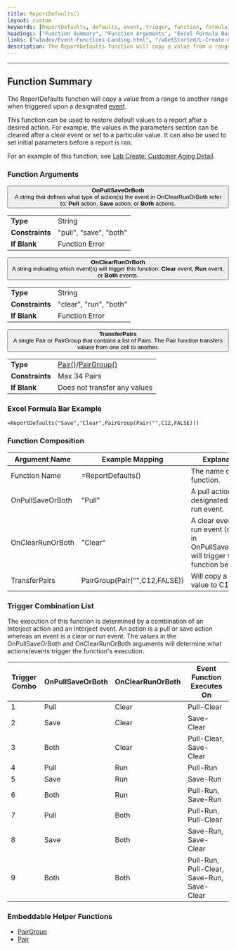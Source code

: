 ```yaml
---
title: ReportDefaults()
layout: custom
keywords: [ReportDefaults, defaults, event, trigger, function, formula]
headings: ["Function Summary", "Function Arguments", "Excel Formula Bar Example", "Function Composition", "Trigger Combination List", "Embeddable Helper Functions"]
links: ["wIndex/Event-Functions-Landing.html", "/wGetStarted/L-Create-CustomerAgingDetail.html#reportdefaults", "https://docs.gointerject.com/wIndex/Pair.html", "https://docs.gointerject.com/wIndex/PairGroup.html", "PairGroup.html", "Pair.html"]
description: The ReportDefaults function will copy a value from a range to another range when triggered upon a designated event.
---
```

* * *

##  Function Summary

The ReportDefaults function will copy a value from a range to another range when triggered upon a designated [event](wIndex/Event-Functions-Landing.html).

This function can be used to restore default values to a report after a desired action. For example, the values in the parameters section can be cleared after a clear event or set to a particular value. It can also be used to set initial parameters before a report is ran.

For an example of this function, see [Lab Create: Customer Aging Detail](/wGetStarted/L-Create-CustomerAgingDetail.html#reportdefaults).

###  Function Arguments

<button class="collapsible-parameter">**OnPullSaveOrBoth**<br>A string that defines what type of action(s) the event in OnClearRunOrBoth refer to: **Pull** action, **Save** action, or **Both** actions.</button>
<div markdown="1" class="panel-parameter">
<table>
  <tbody>
    <tr>
		<td class="pph"><b>Type</b></td>
		<td>String</td>
    </tr>
    <tr>
		<td class="pph"><b>Constraints</b></td>
		<td>"pull", "save", "both"</td>
    </tr>
    <tr>
		<td class="pph"><b>If Blank</b></td>
		<td>Function Error</td>
    </tr>
  </tbody>
</table>
</div>

<button class="collapsible-parameter">**OnClearRunOrBoth**<br>A string indicating which event(s) will trigger this function: **Clear** event, **Run** event, or **Both** events.</button>
<div markdown="1" class="panel-parameter">
<table>
  <tbody>
    <tr>
		<td class="pph"><b>Type</b></td>
		<td>String</td>
    </tr>
    <tr>
		<td class="pph"><b>Constraints</b></td>
		<td>"clear", "run", "both"</td>
    </tr>
    <tr>
		<td class="pph"><b>If Blank</b></td>
		<td>Function Error</td>
    </tr>
  </tbody>
</table>
</div>

<button class="collapsible-parameter">**TransferPairs**<br>A single Pair or PairGroup that contains a list of Pairs. The Pair function transfers values from one cell to another.</button>
<div markdown="1" class="panel-parameter">
<table>
  <tbody>
    <tr>
		<td class="pph"><b>Type</b></td>
		<td><a href="https://docs.gointerject.com/wIndex/Pair.html">Pair()</a>/<a href="https://docs.gointerject.com/wIndex/PairGroup.html">PairGroup()</a></td>
    </tr>
    <tr>
		<td class="pph"><b>Constraints</b></td>
		<td>Max 34 Pairs</td>
    </tr>
    <tr>
		<td class="pph"><b>If Blank</b></td>
		<td>Does not transfer any values</td>
    </tr>
  </tbody>
</table>
</div>

###  Excel Formula Bar Example

```Excel
=ReportDefaults("Save","Clear",PairGroup(Pair("",C12,FALSE)))
```

###  Function Composition

| Argument Name  |  Example Mapping  |  Explanation   |  
|------|------|------|
|  Function Name  |  =ReportDefaults()  |  The name of this function.  |  
|  OnPullSaveOrBoth  |  "Pull"  |  A pull action is designated as the run event.  |  
|  OnClearRunOrBoth  |  "Clear"  |  A clear event or run event (defined in OnPullSaveOrBoth) will trigger this function being ran.  |  
|  TransferPairs  |  PairGroup(Pair("",C12,FALSE))  |  Will copy a blank value to C12.  |  

###  Trigger Combination List

The execution of this function is determined by a combination of an Interject action and an Interject event. An action is a pull or save action whereas an event is a clear or run event. The values in the OnPullSaveOrBoth and OnClearRunOrBoth arguments will determine what actions/events trigger the function's execution.

| Trigger Combo  |  OnPullSaveOrBoth  |  OnClearRunOrBoth   |  Event Function Executes On  |
|------|------|------|------|
| 1  |  Pull  |  Clear   |  Pull-Clear  |
| 2  |  Save  |  Clear   |  Save-Clear  |
| 3  |  Both  |  Clear   |  Pull-Clear, Save-Clear  |
| 4  |  Pull  |  Run   |  Pull-Run  |
| 5  |  Save  |  Run   |  Save-Run  |
| 6  |  Both  |  Run   |  Pull-Run, Save-Run  |
| 7  |  Pull  |  Both   |  Pull-Run, Pull-Clear  |
| 8  |  Save  |  Both   |  Save-Run, Save-Clear  |
| 9  |  Both  |  Both   |  Pull-Run, Pull-Clear, Save-Run, Save-Clear  |

###  Embeddable Helper Functions

* [PairGroup](PairGroup.html)
* [Pair](Pair.html)
